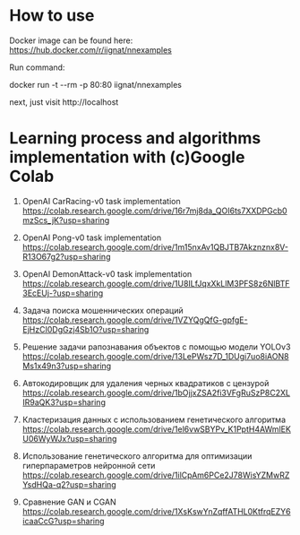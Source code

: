 # How to use
Docker image can be found here: https://hub.docker.com/r/iignat/nnexamples

Run command:

docker run -t --rm -p 80:80 iignat/nnexamples

next, just visit http://localhost

# Learning process and algorithms implementation with (c)Google Colab 

1) OpenAI  CarRacing-v0 task implementation                        
https://colab.research.google.com/drive/16r7mj8da_QOI6ts7XXDPGcb0mzScs_jK?usp=sharing

2) OpenAI Pong-v0 task implementation                        
https://colab.research.google.com/drive/1m15nxAv1QBJTB7Akznznx8V-R13O67g2?usp=sharing

3) OpenAI DemonAttack-v0 task implementation                        
https://colab.research.google.com/drive/1U8ILfJqxXkLlM3PFS8z6NlBTF3EcEUj-?usp=sharing

4) Задача поиска мошеннических операций                        
https://colab.research.google.com/drive/1VZYQgQfG-gpfgE-EjHzCI0DgGzj4Sb1O?usp=sharing

5) Решение задачи рапознавания объектов c помощью модели YOLOv3
https://colab.research.google.com/drive/13LePWsz7D_1DUgi7uo8iAON8Ms1x49n3?usp=sharing

6) Aвтокодировщик для удаления черных квадратиков с цензурой
https://colab.research.google.com/drive/1bOjjxZSA2fi3VFgRuSzP8C2XLIR9aQK3?usp=sharing

7) Кластеризация данных с использованием генетического алгоритма
https://colab.research.google.com/drive/1el6vwSBYPv_K1PptH4AWmlEKU06WyWJx?usp=sharing

8) Использование генетического алгоритма для оптимизации гиперпараметров нейронной сети
https://colab.research.google.com/drive/1ilCpAm6PCe2J78WisYZMwRZYsdHQa-q2?usp=sharing

9) Сравнение GAN и CGAN                                           
https://colab.research.google.com/drive/1XsKswYnZqffATHL0KtfrqEZY6icaaCcG?usp=sharing
